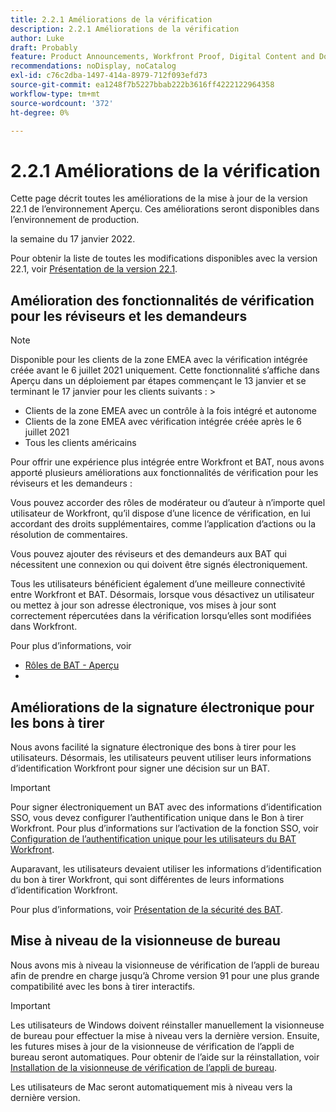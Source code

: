 ```yaml
---
title: 2.2.1 Améliorations de la vérification
description: 2.2.1 Améliorations de la vérification
author: Luke
draft: Probably
feature: Product Announcements, Workfront Proof, Digital Content and Documents
recommendations: noDisplay, noCatalog
exl-id: c76c2dba-1497-414a-8979-712f093efd73
source-git-commit: ea1248f7b5227bbab222b3616ff4222122964358
workflow-type: tm+mt
source-wordcount: '372'
ht-degree: 0%

---
```


# 2.2.1 Améliorations de la vérification

Cette page décrit toutes les améliorations de la mise à jour de la version 22.1 de l’environnement Aperçu. Ces améliorations seront disponibles dans l’environnement de production.

<!--
<MadCap:conditionalText data-mc-conditions="QuicksilverOrClassic.Draft mode">
in January 2022
</MadCap:conditionalText>
-->

la semaine du 17 janvier 2022.

Pour obtenir la liste de toutes les modifications disponibles avec la version 22.1, voir [Présentation de la version 22.1](../../../product-announcements/product-releases/22.1-release-activity/22-1-release-overview.md).

## Amélioration des fonctionnalités de vérification pour les réviseurs et les demandeurs

>[!NOTE]
>
>Disponible pour les clients de la zone EMEA avec la vérification intégrée créée avant le 6 juillet 2021 uniquement. Cette fonctionnalité s’affiche dans Aperçu dans un déploiement par étapes commençant le 13 janvier et se terminant le 17 janvier pour les clients suivants : >
>* Clients de la zone EMEA avec un contrôle à la fois intégré et autonome
>* Clients de la zone EMEA avec vérification intégrée créée après le 6 juillet 2021
>* Tous les clients américains
>

Pour offrir une expérience plus intégrée entre Workfront et BAT, nous avons apporté plusieurs améliorations aux fonctionnalités de vérification pour les réviseurs et les demandeurs :

Vous pouvez accorder des rôles de modérateur ou d’auteur à n’importe quel utilisateur de Workfront, qu’il dispose d’une licence de vérification, en lui accordant des droits supplémentaires, comme l’application d’actions ou la résolution de commentaires.

Vous pouvez ajouter des réviseurs et des demandeurs aux BAT qui nécessitent une connexion ou qui doivent être signés électroniquement.

Tous les utilisateurs bénéficient également d’une meilleure connectivité entre Workfront et BAT. Désormais, lorsque vous désactivez un utilisateur ou mettez à jour son adresse électronique, vos mises à jour sont correctement répercutées dans la vérification lorsqu’elles sont modifiées dans Workfront.

Pour plus d’informations, voir

* [Rôles de BAT - Aperçu](../../../review-and-approve-work/proofing/proofing-overview/proof-roles.md)
*  

## Améliorations de la signature électronique pour les bons à tirer

Nous avons facilité la signature électronique des bons à tirer pour les utilisateurs. Désormais, les utilisateurs peuvent utiliser leurs informations d’identification Workfront pour signer une décision sur un BAT.

>[!IMPORTANT]
>
>Pour signer électroniquement un BAT avec des informations d’identification SSO, vous devez configurer l’authentification unique dans le Bon à tirer Workfront. Pour plus d’informations sur l’activation de la fonction SSO, voir [Configuration de l’authentification unique pour les utilisateurs du BAT Workfront](../../../workfront-proof/wp-acct-admin/account-settings/configure-sso-for-wp-users.md).

Auparavant, les utilisateurs devaient utiliser les informations d’identification du bon à tirer Workfront, qui sont différentes de leurs informations d’identification Workfront.

Pour plus d’informations, voir [Présentation de la sécurité des BAT](../../../review-and-approve-work/proofing/proofing-overview/proof-security-overview.md).

## Mise à niveau de la visionneuse de bureau

Nous avons mis à niveau la visionneuse de vérification de l’appli de bureau afin de prendre en charge jusqu’à Chrome version 91 pour une plus grande compatibilité avec les bons à tirer interactifs.

>[!IMPORTANT]
>
>Les utilisateurs de Windows doivent réinstaller manuellement la visionneuse de bureau pour effectuer la mise à niveau vers la dernière version. Ensuite, les futures mises à jour de la visionneuse de vérification de l’appli de bureau seront automatiques. Pour obtenir de l’aide sur la réinstallation, voir [Installation de la visionneuse de vérification de l’appli de bureau](../../../review-and-approve-work/proofing/use-the-desktop-proofing-viewer/installing-desktop-proofing-viewer.md).

Les utilisateurs de Mac seront automatiquement mis à niveau vers la dernière version.
